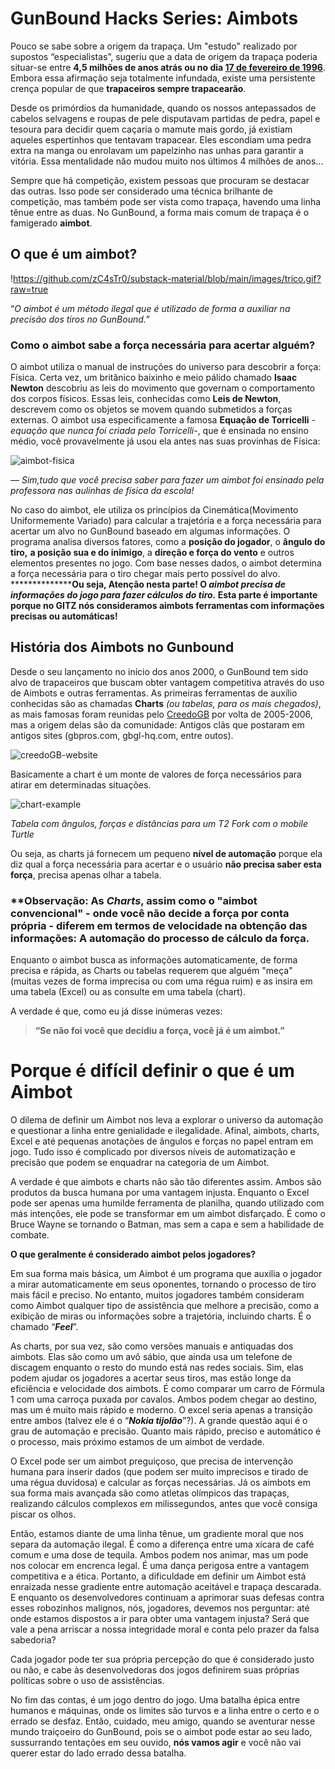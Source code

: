 # GunBound Hacks Series: Aimbots

Pouco se sabe sobre a origem da trapaça. Um "estudo" realizado por supostos “especialistas”, sugeriu que a data de origem da trapaça poderia situar-se entre **4,5 milhões de anos atrás ou no dia [17 de fevereiro de 1996](https://pt.wikipedia.org/wiki/Match_Garry_Kasparov_vs_Deep_Blue)**. Embora essa afirmação seja totalmente infundada, existe uma persistente crença popular de que **trapaceiros sempre trapacearão**.

Desde os primórdios da humanidade, quando os nossos antepassados de cabelos selvagens e roupas de pele disputavam partidas de pedra, papel e tesoura para decidir quem caçaria o mamute mais gordo, já existiam aqueles espertinhos que tentavam trapacear. Eles escondiam uma pedra extra na manga ou enrolavam um papelzinho nas unhas para garantir a vitória. Essa mentalidade não mudou muito nos últimos 4 milhões de anos...

Sempre que há competição, existem pessoas que procuram se destacar das outras. Isso pode ser considerado uma técnica brilhante de competição, mas também pode ser vista como trapaça, havendo uma linha tênue entre as duas. No GunBound, a forma mais comum de trapaça é o famigerado **aimbot**.

## O que é um aimbot?

!https://github.com/zC4sTr0/substack-material/blob/main/images/trico.gif?raw=true

“*O aimbot é um método ilegal que é utilizado de forma a auxiliar na precisão dos tiros no GunBound.”*

### Como o aimbot sabe a força necessária para acertar alguém?

O aimbot utiliza o manual de instruções do universo para descobrir a força: Física. Certa vez, um britânico baixinho e meio pálido chamado **Isaac Newton** descobriu as leis do movimento que governam o comportamento dos corpos físicos. Essas leis, conhecidas como **Leis de Newton**, descrevem como os objetos se movem quando submetidos a forças externas. O aimbot usa especificamente a famosa ************************Equação de Torricelli************************ *-equação que nunca foi criada pelo Torricelli-*, que é ensinada no ensino médio, você provavelmente já usou ela antes nas suas provinhas de Física:

![aimbot-fisica](https://s3-us-west-2.amazonaws.com/secure.notion-static.com/2e42c387-fe87-42ff-9f81-7cf7c7049669/Untitled.png)

*— Sim,tudo que você precisa saber para fazer um aimbot foi ensinado pela professora nas aulinhas de física da escola!*

No caso do aimbot, ele utiliza os princípios da Cinemática(Movimento Uniformemente Variado) para calcular a trajetória e a força necessária para acertar um alvo no GunBound baseado em algumas informações. O programa analisa diversos fatores, como a **posição do jogador**, o **ângulo do tiro,** **a posição sua e do inimigo**, a **direção e força do vento** e outros elementos presentes no jogo. Com base nesses dados, o aimbot determina a força necessária para o tiro chegar mais perto possível do alvo. ****************Ou seja, Atenção nesta parte! O *aimbot precisa de informações do jogo para fazer cálculos do tiro.* Esta parte é importante porque no GITZ nós consideramos aimbots ferramentas com informações precisas ou automáticas!**

## História dos Aimbots no Gunbound

Desde o seu lançamento no início dos anos 2000, o GunBound tem sido alvo de trapaceiros que buscam obter vantagem competitiva através do uso de Aimbots e outras ferramentas. As primeiras ferramentas de auxílio conhecidas são as chamadas **Charts** *(ou tabelas, para os mais chegados)*, as mais famosas foram reunidas pelo [CreedoGB](http://creedo.gbgl-hq.com) por volta de 2005-2006, mas a origem delas são da comunidade: Antigos clãs que postaram em antigos sites (gbpros.com, gbgl-hq.com, entre outos).

![creedoGB-website](https://s3-us-west-2.amazonaws.com/secure.notion-static.com/4a811c0e-f59f-4913-aa09-4ff30cfa892e/Untitled.png)

Basicamente a chart é um monte de valores de força necessários para atirar em determinadas situações. 

![chart-example](https://s3-us-west-2.amazonaws.com/secure.notion-static.com/182597d2-29c8-4666-964c-1d8e9beea881/Untitled.png)

*Tabela com ângulos, forças e distâncias para um T2 Fork com o mobile Turtle*

Ou seja, as charts já fornecem um pequeno **nível de automação** porque ela diz qual a força necessária para acertar e o usuário ********************************************************************não precisa saber esta força********************************************************************, precisa apenas olhar a tabela.

### ****Observação: As *Charts*, assim como o "aimbot convencional" - onde você não decide a força por conta própria - diferem em termos de velocidade na obtenção das informações: A automação do processo de cálculo da força.**

Enquanto o aimbot busca as informações automaticamente, de forma precisa e rápida, as Charts ou tabelas requerem que alguém "meça" (muitas vezes de forma imprecisa ou com uma régua ruim) e as insira em uma tabela (Excel) ou as consulte em uma tabela (chart).

A verdade é que, como eu já disse inúmeras vezes:

> **“Se não foi você que decidiu a força, você já é um aimbot.”**
> 

# Porque é difícil definir o que é um Aimbot

O dilema de definir um Aimbot nos leva a explorar o universo da automação e questionar a linha entre genialidade e ilegalidade. Afinal, aimbots, charts, Excel e até pequenas anotações de ângulos e forças no papel entram em jogo. Tudo isso é complicado por diversos níveis de automatização e precisão que podem se enquadrar na categoria de um Aimbot.

A verdade é que aimbots e charts não são tão diferentes assim. Ambos são produtos da busca humana por uma vantagem injusta. Enquanto o Excel pode ser apenas uma humilde ferramenta de planilha, quando utilizado com más intenções, ele pode se transformar em um aimbot disfarçado. É como o Bruce Wayne se tornando o Batman, mas sem a capa e sem a habilidade de combate.

**O  que geralmente é considerado aimbot pelos jogadores?**

Em sua forma mais básica, um Aimbot é um programa que auxilia o jogador a mirar automaticamente em seus oponentes, tornando o processo de tiro mais fácil e preciso. No entanto, muitos jogadores também consideram como Aimbot qualquer tipo de assistência que melhore a precisão, como a exibição de miras ou informações sobre a trajetória, incluindo charts. É o chamado “***Feel***”.

As charts, por sua vez, são como versões manuais e antiquadas dos aimbots. Elas são como um avô sábio, que ainda usa um telefone de discagem enquanto o resto do mundo está nas redes sociais. Sim, elas podem ajudar os jogadores a acertar seus tiros, mas estão longe da eficiência e velocidade dos aimbots. É como comparar um carro de Fórmula 1 com uma carroça puxada por cavalos. Ambos podem chegar ao destino, mas um é muito mais rápido e moderno. O excel seria apenas a transição entre ambos (talvez ele é o “***Nokia tijolão***”?). A grande questão aqui é o grau de automação e precisão. Quanto mais rápido, preciso e automático é o processo, mais próximo estamos de um aimbot de verdade. 

O Excel pode ser um aimbot preguiçoso, que precisa de intervenção humana para inserir dados (que podem ser muito imprecisos e tirado de uma régua duvidosa) e calcular as forças necessárias. Já os aimbots em sua forma mais avançada são como atletas olímpicos das trapaças, realizando cálculos complexos em milissegundos, antes que você consiga piscar os olhos.

Então, estamos diante de uma linha tênue, um gradiente moral que nos separa da automação ilegal. É como a diferença entre uma xícara de café comum e uma dose de tequila. Ambos podem nos animar, mas um pode nos colocar em encrenca legal. É uma dança perigosa entre a vantagem competitiva e a ética. Portanto, a dificuldade em definir um Aimbot está enraizada nesse gradiente entre automação aceitável e trapaça descarada. E enquanto os desenvolvedores continuam a aprimorar suas defesas contra esses robozinhos malignos, nós, jogadores, devemos nos perguntar: até onde estamos dispostos a ir para obter uma vantagem injusta? Será que vale a pena arriscar a nossa integridade moral e conta pelo prazer da falsa sabedoria?

Cada jogador pode ter sua própria percepção do que é considerado justo ou não, e cabe às desenvolvedoras dos jogos definirem suas próprias políticas sobre o uso de assistências.

No fim das contas, é um jogo dentro do jogo. Uma batalha épica entre humanos e máquinas, onde os limites são turvos e a linha entre o certo e o errado se desfaz. Então, cuidado, meu amigo, quando se aventurar nesse mundo traiçoeiro do GunBound, pois se o aimbot pode estar ao seu lado, sussurrando tentações em seu ouvido, **nós vamos agir** e você não vai querer estar do lado errado dessa batalha.